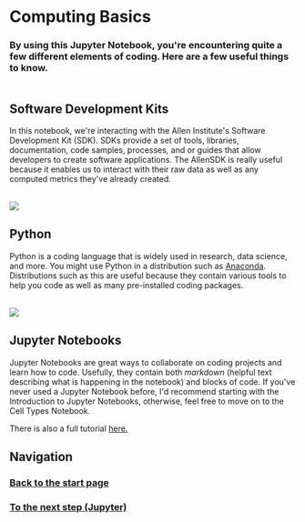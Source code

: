 # Computing Basics
### By using this Jupyter Notebook, you're encountering quite a few different elements of coding. Here are a few useful things to know.<br><br>

## Software Development Kits
In this notebook, we're interacting with the Allen Institute's Software Development Kit (SDK). SDKs provide a set of tools, libraries, documentation, code samples, processes, and or guides that allow developers to create software applications. The AllenSDK is really useful because it enables us to interact with their raw data as well as any computed metrics they've already created.<br><br>

![](https://www.python.org/static/community_logos/python-logo-master-v3-TM.png)

## Python
Python is a coding language that is widely used in research, data science, and more. You might use Python in a distribution such as <a href="https://www.anaconda.com/distribution/">Anaconda</a>. Distributions such as this are useful because they contain various tools to help you code as well as many pre-installed coding packages.<br><br>

![](https://jupyter.org/assets/nav_logo.svg)
## Jupyter Notebooks
Jupyter Notebooks are great ways to collaborate on coding projects and learn how to code. Usefully, they contain both <i>markdown</i> (helpful text describing what is happening in the notebook) and blocks of code. If you've never used a Jupyter Notebook before, I'd recommend starting with the Introduction to Jupyter Notebooks, otherwise, feel free to move on to the Cell Types Notebook.

There is also a full tutorial <a href="https://www.datacamp.com/community/tutorials/tutorial-jupyter-notebook">here.</a>

## Navigation
### <a href="https://ajuavinett.github.io/CellTypesLesson/">Back to the start page</a>
### <a href="https://ajuavinett.github.io/CellTypesLesson/jupyter_instructions">To the next step (Jupyter)</a>
